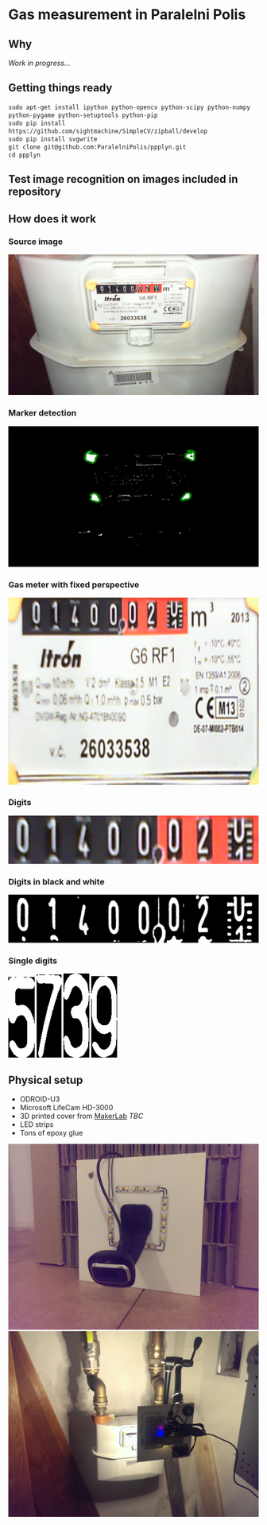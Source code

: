 # Gas measurement in Paralelni Polis

## Why

 *Work in progress...*

## Getting things ready
    sudo apt-get install ipython python-opencv python-scipy python-numpy python-pygame python-setuptools python-pip
    sudo pip install https://github.com/sightmachine/SimpleCV/zipball/develop
    sudo pip install svgwrite
    git clone git@github.com:ParalelniPolis/ppplyn.git
    cd ppplyn

## Test image recognition on images included in repository

## How does it work

### Source image

![Gas meter](docs/board7.png)

### Marker detection

![Gas meter with markers](docs/image_with_markers.png)

### Gas meter with fixed perspective

![Fixed perspective](docs/fixed_perspective.png)

### Digits

![Digits in color](docs/digits_area.png)

### Digits in black and white

![Digits in black and white](docs/white_digits.png)

### Single digits

![Digits 5](docs/5.png) ![Digit 7](docs/7.png) ![Digit 3](docs/3.png) ![Digit 9](docs/9.png)

## Physical setup

* ODROID-U3
* Microsoft LifeCam HD-3000
* 3D printed cover from [MakerLab](http://makerslab.cz/) *TBC*
* LED strips
* Tons of epoxy glue

![Camera from the front side](docs/camera_front.jpg) ![Camera from the back side](docs/camera_back.jpg)